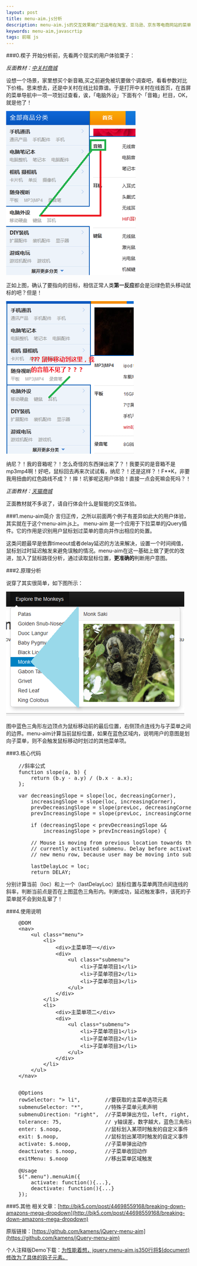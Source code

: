 ```yaml
---
layout: post
title: menu-aim.js分析
description: menu-aim.js的交互效果被广泛运用在淘宝、亚马逊、京东等电商网站的菜单上，体现的效果因为契合直觉仿如天生而不易被用户发觉。但重要性却犹如阿基里斯之踵一般：一旦缺失，就会极大影响用户操作菜单的用户体验。
keywords: menu-aim,javascrtip
tags: 前端 js
---
```


###0.楔子
开始分析前，先看两个现实的用户体验栗子：

*反面教材：[中关村商城](http://www.zol.com/ "中关村商城")*

设想一个场景，家里想买个新音箱,买之前避免被坑要做个调查吧，看看参数对比下价格。思来想去，还是中关村在线比较靠谱。于是打开中关村在线首页，在首屏的菜单导航中一项一项划过查看，诶，「电脑外设」下面有个「音箱」栏目，OK，就是他了！

![示例二](/resouse/img/2014-2-24-1.png)

正如上图，确认了要指向的目标，相信正常人类**第一反应**都会是沿绿色箭头移动鼠标的吧？但是！

![示例二](/resouse/img/2014-2-24-2.png)

纳尼？！我的音箱呢？！怎么奇怪的东西弹出来了？！我要买的是音箱不是mp3mp4啊！好吧，鼠标回去再来次试试看，纳尼？！还是这样？！F**K，非要我用扭曲的红色路线不成？！摔！坑爹呢这用户体验！直接一点会死嘛会死吗？！

*正面教材：[天猫商城](http://www.tmall.com/ "天猫商城")*

正面教材就不多说了，请自行体会什么是智能的交互体验。

<!--more-->

###1.menu-aim简介
言归正传，之所以前面两个例子有差异如此大的用户体验，其实就在于这个menu-aim.js上。
menu-aim 是一个应用于下拉菜单的jQuery插件。它的作用是识别用户鼠标划过菜单的意向并作出相应的处置。

这类问题最早是依靠timeout或者delay延迟的方法来解决，设置一个时间阀值，鼠标划过时延迟触发来避免误触的情况。menu-aim在这一基础上做了更优的改进，加入了鼠标路径分析，通过读取鼠标位置，**更准确的**判断用户意图。

###2.原理分析

说穿了其实很简单，如下图所示：

![示例三](/resouse/img/2014-2-24-3.png)

图中蓝色三角形左边顶点为鼠标移动前的最后位置，右侧顶点连线为与子菜单之间的边界。menu-aim计算当前鼠标位置，如果在蓝色区域内，说明用户的意图是划向子菜单，则不会触发鼠标移动时划过的其他菜单项。

###3.核心代码

<pre>
	//斜率公式
	function slope(a, b) {
		return (b.y - a.y) / (b.x - a.x);
	};
	
	var decreasingSlope = slope(loc, decreasingCorner),
		increasingSlope = slope(loc, increasingCorner),
		prevDecreasingSlope = slope(prevLoc, decreasingCorner)	,
		prevIncreasingSlope = slope(prevLoc, increasingCorner);

		if (decreasingSlope &lt; prevDecreasingSlope &&
			increasingSlope > prevIncreasingSlope) {
			
		// Mouse is moving from previous location towards the
		// currently activated submenu. Delay before activating a
		// new menu row, because user may be moving into submenu.
		
		lastDelayLoc = loc;
		return DELAY;	
</pre>

分别计算当前（loc）和上一个（lastDelayLoc）鼠标位置与菜单两顶点间连线的斜率，判断当前点是否在上图蓝色三角形内。判断成功，延迟触发事件，该死的子菜单就不会到处乱窜了！

###4.使用说明
<pre class="prettyprint lang-html">
	@DOM
	&lt;nav>
		&lt;ul class="menu">
			&lt;li>
				&lt;div>主菜单项一&lt;/div>
				&lt;div>
					&lt;ul class="submenu">
						&lt;li>子菜单项目1&lt;/li>
						&lt;li>子菜单项目2&lt;/li>
						&lt;li>子菜单项目3&lt;/li>
					&lt;/ul>
				&lt;/div>
			&lt;/li>
			&lt;li>
				&lt;div>主菜单项二&lt;/div>
				&lt;div>
					&lt;ul class="submenu">
						&lt;li>子菜单项目1&lt;/li>
						&lt;li>子菜单项目2&lt;/li>
						&lt;li>子菜单项目3&lt;/li>
					&lt;/ul>
				&lt;/div>
			&lt;/li>
		&lt;/ul>
	&lt;/nav>
</pre>
<pre class="prettyprint lang-js">	
	@Options
	rowSelector: "> li",  		//要获取的主菜单选项元素
	submenuSelector: "*",		//特殊子菜单元素声明
	submenuDirection: "right",	//子菜单弹出方位，left, right, above,  below 四种可选
	tolerance: 75,  			// y轴误差，数字越大，蓝色三角形右边的长度越大
	enter: $.noop,				//鼠标划入某项时触发的自定义事件
	exit: $.noop,				//鼠标划出某项时触发的自定义事件
	activate: $.noop,			//子菜单弹出动作
	deactivate: $.noop,			//子菜单收回动作
	exitMenu: $.noop			//移出菜单区域触发
	
	@Usage
	$(".menu").menuAim({
		activate: function(){...},
		deactivate: function(){...}
	});
</pre>

###5.其他
相关文章：[http://bjk5.com/post/44698559168/breaking-down-amazons-mega-dropdown](http://bjk5.com/post/44698559168/breaking-down-amazons-mega-dropdown)

原版链接：[https://github.com/kamens/jQuery-menu-aim](https://github.com/kamens/jQuery-menu-aim)

个人注释版Demo下载：[为性能着想，jquery.menu-aim.js350行将$(document)修改为了具体的钩子元素。](/resouse/attach/jQuery-menu-aim-master.rar)



















